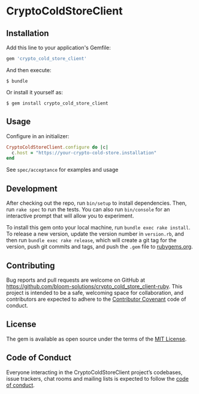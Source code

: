 # CryptoColdStoreClient

## Installation

Add this line to your application's Gemfile:

```ruby
gem 'crypto_cold_store_client'
```

And then execute:

    $ bundle

Or install it yourself as:

    $ gem install crypto_cold_store_client

## Usage

Configure in an initializer:

```ruby
CryptoColdStoreClient.configure do |c|
  c.host = "https://your-crypto-cold-store.installation"
end
```

See `spec/acceptance` for examples and usage

## Development

After checking out the repo, run `bin/setup` to install dependencies. Then, run `rake spec` to run the tests. You can also run `bin/console` for an interactive prompt that will allow you to experiment.

To install this gem onto your local machine, run `bundle exec rake install`. To release a new version, update the version number in `version.rb`, and then run `bundle exec rake release`, which will create a git tag for the version, push git commits and tags, and push the `.gem` file to [rubygems.org](https://rubygems.org).

## Contributing

Bug reports and pull requests are welcome on GitHub at https://github.com/bloom-solutions/crypto_cold_store_client-ruby. This project is intended to be a safe, welcoming space for collaboration, and contributors are expected to adhere to the [Contributor Covenant](http://contributor-covenant.org) code of conduct.

## License

The gem is available as open source under the terms of the [MIT License](https://opensource.org/licenses/MIT).

## Code of Conduct

Everyone interacting in the CryptoColdStoreClient project’s codebases, issue trackers, chat rooms and mailing lists is expected to follow the [code of conduct](https://github.com/bloom-solutions/crypto_cold_store_client-ruby/blob/master/CODE_OF_CONDUCT.md).
